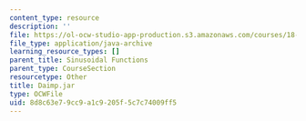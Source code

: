 ```yaml
---
content_type: resource
description: ''
file: https://ol-ocw-studio-app-production.s3.amazonaws.com/courses/18-03sc-differential-equations-fall-2011/8d8c63e79cc9a1c9205f5c7c74009ff5_Daimp.jar
file_type: application/java-archive
learning_resource_types: []
parent_title: Sinusoidal Functions
parent_type: CourseSection
resourcetype: Other
title: Daimp.jar
type: OCWFile
uid: 8d8c63e7-9cc9-a1c9-205f-5c7c74009ff5
---
```

